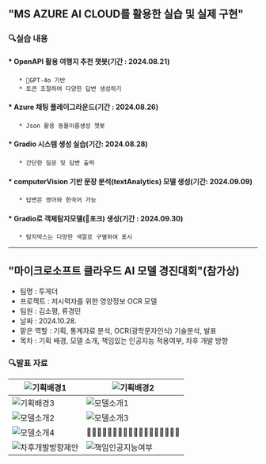 ## "MS AZURE AI CLOUD를 활용한 실습 및 실제 구현"

### 🔍실습 내용
  
#### * OpenAPI 활용 여행지 추천 챗봇(기간 : 2024.08.21)
       * 🌱GPT-4o 기반
       * 토큰 조절하여 다양한 답변 생성하기


#### * Azure 채팅 플레이그라운드(기간 : 2024.08.26)
       * Json 활용 동물이름생성 챗봇


#### * Gradio 시스템 생성 실습(기간: 2024.08.28)
       * 간단한 질문 및 답변 출력

#### * computerVision 기반 문장 분석(textAnalytics) 모델 생성(기간: 2024.09.09)
       * 답변은 영어와 한국어 가능

   
#### * Gradio로 객체탐지모델(🍴포크) 생성(기간 : 2024.09.30)
       * 탐지박스는 다양한 색깔로 구별하여 표시

-------------------------------------------------

## "마이크로소프트 클라우드 AI 모델 경진대회"(참가상)

* 팀명 : 투게더
* 프로젝트 : 저시력자를 위한 영양정보 OCR 모델
* 팀원 : 김소평, 류경민
* 날짜 : 2024.10.28.
* 맡은 역할 : 기획, 통계자료 분석, OCR(광학문자인식) 기술분석, 발표
* 목차 : 기획 배경, 모델 소개, 책임있는 인공지능 적용여부, 차후 개발 방향


### 🔍발표 자료
![기획배경1](https://github.com/user-attachments/assets/2ade66d8-cc80-4e59-b823-c061585e8e1b) | ![기획배경2](https://github.com/user-attachments/assets/39865371-4c47-4fae-84ae-3b91b5d266a8)
-------------------------------------|---------------------------------------
![기획배경3](https://github.com/user-attachments/assets/a968411a-d86b-4dd5-9308-69f2b4f7e1b7) | ![모델소개1](https://github.com/user-attachments/assets/dcb91184-8d42-4e49-869d-75d0bf373ddb)
![모델소개2](https://github.com/user-attachments/assets/0e147879-83e0-4532-bf15-efd613abb920) | ![모델소개3](https://github.com/user-attachments/assets/87953df9-bed7-46b8-821e-271188f72fc2)
![모델소개4](https://github.com/user-attachments/assets/2301739d-dca6-4b90-854f-ec2d8e4bf695) | 🌱🌱🌱🌱🌱🌱🌱🌱🌱🌱🌱🌱🌱🌱🌱🌱🌱🌱
![차후개발방향제안](https://github.com/user-attachments/assets/cc7d17d7-7574-497c-8f48-b32da8c4fbc4) | ![책임인공지능여부](https://github.com/user-attachments/assets/37d71be1-a173-423b-a2e8-05b55c3d14c0)








